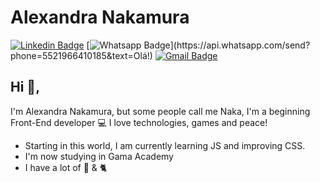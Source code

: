 # Alexandra Nakamura

[![Linkedin Badge](https://img.shields.io/badge/-Linkedin-blue?style=flat-square&logo=Linkedin&logoColor=white&link=https://www.linkedin.com/in/alexandra-nakamura/)](https://www.linkedin.com/in/alexandra-nakamura/)
[![Whatsapp Badge](https://img.shields.io/badge/-Whatsapp-4CA143?style=flat-square&labelColor=4CA143&logo=whatsapp&logoColor=white&link=https://api.whatsapp.com/send?phone=5521966410185&text=Olá!)](https://api.whatsapp.com/send?phone=5521966410185&text=Olá!)
[![Gmail Badge](https://img.shields.io/badge/-G-mail-c14438?style=flat-square&logo=Gmail&logoColor=white&link=mailto:designernakamura@gmail.com)](mailto:designernakamura@gmail.com)


## Hi 👋, 
I'm Alexandra Nakamura, but some people call me Naka, I'm a beginning Front-End developer 💻 I love technologies, games and peace!
 
- Starting in this world, I am currently learning JS and improving CSS.
- I'm now studying in Gama Academy
- I have a lot of 🐶 & 🐈
